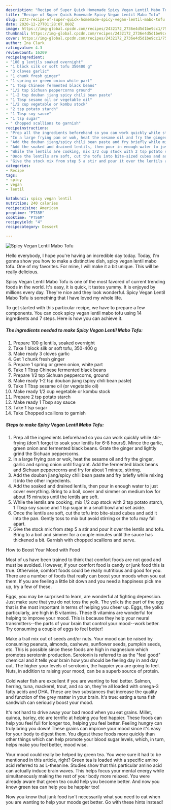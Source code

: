 ```yaml
---
description: "Recipe of Super Quick Homemade Spicy Vegan Lentil Mabo Tofu"
title: "Recipe of Super Quick Homemade Spicy Vegan Lentil Mabo Tofu"
slug: 2273-recipe-of-super-quick-homemade-spicy-vegan-lentil-mabo-tofu
date: 2020-12-27T01:28:07.060Z
image: https://img-global.cpcdn.com/recipes/2432172_2736e4d5d1be9cc1/751x532cq70/spicy-vegan-lentil-mabo-tofu-recipe-main-photo.jpg
thumbnail: https://img-global.cpcdn.com/recipes/2432172_2736e4d5d1be9cc1/751x532cq70/spicy-vegan-lentil-mabo-tofu-recipe-main-photo.jpg
cover: https://img-global.cpcdn.com/recipes/2432172_2736e4d5d1be9cc1/751x532cq70/spicy-vegan-lentil-mabo-tofu-recipe-main-photo.jpg
author: Ina Clark
ratingvalue: 4.3
reviewcount: 16209
recipeingredient:
- "100 g lentils soaked overnight"
- "1 block silk or soft tofu 350400 g"
- "3 cloves garlic"
- "1 chunk fresh ginger"
- "1 spring or green onion white part"
- "1 Tbsp Chinese fermented black beans"
- "1/2 tsp Sichuan peppercorns ground"
- "1-2 tsp douban jiang spicy chili bean paste"
- "1 Tbsp sesame oil or vegetable oil"
- "1/2 cup vegetable or kombu stock"
- "2 tsp potato starch"
- "1 Tbsp soy sauce"
- "1 tsp sugar"
- " Chopped scallions to garnish"
recipeinstructions:
- "Prep all the ingredients beforehand so you can work quickly while stir-frying (don&#39;t forget to soak your lentils for 6-8 hours!). Mince the garlic, green onion and fermented black beans. Grate the ginger and lightly grind the Sichuan peppercorns."
- "In a large frying pan or wok, heat the sesame oil and fry the ginger, garlic and spring onion until fragrant. Add the fermented black beans and Sichuan peppercorns and fry for about 1 minute, stirring."
- "Add the douban jiang/spicy chili bean paste and fry briefly while mixing it into the other ingredients."
- "Add the soaked and drained lentils, then pour in enough water to just cover everything. Bring to a boil, cover and simmer on medium low for about 15 minutes until the lentils are soft."
- "While the lentils are cooking, mix 1/2 cup stock with 2 tsp potato starch, 1 Tbsp soy sauce and 1 tsp sugar in a small bowl and set aside."
- "Once the lentils are soft, cut the tofu into bite-sized cubes and add it into the pan. Gently toss to mix but avoid stirring or the tofu may fall apart."
- "Give the stock mix from step 5 a stir and pour it over the lentils and tofu. Bring to a boil and simmer for a couple minutes until the sauce has thickened a bit. Garnish with chopped scallions and serve."
categories:
- Recipe
tags:
- spicy
- vegan
- lentil

katakunci: spicy vegan lentil 
nutrition: 240 calories
recipecuisine: American
preptime: "PT35M"
cooktime: "PT56M"
recipeyield: "4"
recipecategory: Dessert

---
```



![Spicy Vegan Lentil Mabo Tofu](https://img-global.cpcdn.com/recipes/2432172_2736e4d5d1be9cc1/751x532cq70/spicy-vegan-lentil-mabo-tofu-recipe-main-photo.jpg)

Hello everybody, I hope you're having an incredible day today. Today, I'm gonna show you how to make a distinctive dish, spicy vegan lentil mabo tofu. One of my favorites. For mine, I will make it a bit unique. This will be really delicious.

Spicy Vegan Lentil Mabo Tofu is one of the most favored of current trending foods in the world. It's easy, it is quick, it tastes yummy. It is enjoyed by millions every day. They're nice and they look wonderful. Spicy Vegan Lentil Mabo Tofu is something that I have loved my whole life.




To get started with this particular recipe, we have to prepare a few components. You can cook spicy vegan lentil mabo tofu using 14 ingredients and 7 steps. Here is how you can achieve it.

<!--inarticleads1-->

##### The ingredients needed to make Spicy Vegan Lentil Mabo Tofu:

1. Prepare 100 g lentils, soaked overnight
1. Take 1 block silk or soft tofu, 350-400 g
1. Make ready 3 cloves garlic
1. Get 1 chunk fresh ginger
1. Prepare 1 spring or green onion, white part
1. Take 1 Tbsp Chinese fermented black beans
1. Prepare 1/2 tsp Sichuan peppercorns, ground
1. Make ready 1-2 tsp douban jiang (spicy chili bean paste)
1. Take 1 Tbsp sesame oil (or vegetable oil)
1. Make ready 1/2 cup vegetable or kombu stock
1. Prepare 2 tsp potato starch
1. Make ready 1 Tbsp soy sauce
1. Take 1 tsp sugar
1. Take  Chopped scallions to garnish




<!--inarticleads2-->

##### Steps to make Spicy Vegan Lentil Mabo Tofu:

1. Prep all the ingredients beforehand so you can work quickly while stir-frying (don&#39;t forget to soak your lentils for 6-8 hours!). Mince the garlic, green onion and fermented black beans. Grate the ginger and lightly grind the Sichuan peppercorns.
1. In a large frying pan or wok, heat the sesame oil and fry the ginger, garlic and spring onion until fragrant. Add the fermented black beans and Sichuan peppercorns and fry for about 1 minute, stirring.
1. Add the douban jiang/spicy chili bean paste and fry briefly while mixing it into the other ingredients.
1. Add the soaked and drained lentils, then pour in enough water to just cover everything. Bring to a boil, cover and simmer on medium low for about 15 minutes until the lentils are soft.
1. While the lentils are cooking, mix 1/2 cup stock with 2 tsp potato starch, 1 Tbsp soy sauce and 1 tsp sugar in a small bowl and set aside.
1. Once the lentils are soft, cut the tofu into bite-sized cubes and add it into the pan. Gently toss to mix but avoid stirring or the tofu may fall apart.
1. Give the stock mix from step 5 a stir and pour it over the lentils and tofu. Bring to a boil and simmer for a couple minutes until the sauce has thickened a bit. Garnish with chopped scallions and serve.




How to Boost Your Mood with Food


Most of us have been trained to think that comfort foods are not good and must be avoided. However, if your comfort food is candy or junk food this is true. Otherwise, comfort foods could be really nutritious and good for you. There are a number of foods that really can boost your moods when you eat them. If you are feeling a little bit down and you need a happiness pick me up, try a few of these.

Eggs, you may be surprised to learn, are wonderful at fighting depression. Just make sure that you do not toss the yolk. The yolk is the part of the egg that is the most important in terms of helping you cheer up. Eggs, the yolks particularly, are high in B vitamins. These B vitamins are wonderful for helping to improve your mood. This is because they help your neural transmitters--the parts of your brain that control your mood--work better. Try consuming a couple of eggs to feel better!

Make a trail mix out of seeds and/or nuts. Your mood can be raised by consuming peanuts, almonds, cashews, sunflower seeds, pumpkin seeds, etc. This is possible since these foods are high in magnesium which promotes serotonin production. Serotonin is referred to as the "feel good" chemical and it tells your brain how you should be feeling day in and day out. The higher your levels of serotonin, the happier you are going to feel. Nuts, in addition to raising your mood, can be a superb source of protein.

Cold water fish are excellent if you are wanting to feel better. Salmon, herring, tuna, mackerel, trout, and so on, they're all loaded with omega-3 fatty acids and DHA. These are two substances that increase the quality and function of the grey matter in your brain. It's true: eating a tuna fish sandwich can seriously boost your mood. 

It's not hard to drive away your bad mood when you eat grains. Millet, quinoa, barley, etc are terrific at helping you feel happier. These foods can help you feel full for longer too, helping you feel better. Feeling hungry can truly bring you down! These grains can improve your mood since it's easy for your body to digest them. You digest these foods more quickly than other things which can help promote your blood sugar levels, which, in turn, helps make you feel better, mood wise.

Your mood could really be helped by green tea. You were sure it had to be mentioned in this article, right? Green tea is loaded with a specific amino acid referred to as L-theanine. Studies show that this particular amino acid can actually induce brain waves. This helps focus your mental energy while simultaneously making the rest of your body more relaxed. You were already aware that green tea could help you become better. And now you know green tea can help you be happier too!

Now you know that junk food isn't necessarily what you need to eat when you are wanting to help your moods get better. Go  with  these hints  instead!

